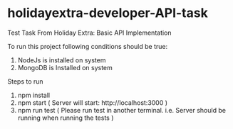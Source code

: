 # holidayextra-developer-API-task
Test Task From Holiday Extra: Basic API Implementation

To run this project following conditions should be true:
  
  1. NodeJs is installed on system
  2. MongoDB is Installed on system
  
Steps to run
  
  1.  npm install
  2.  npm start ( Server will start:  http://localhost:3000 )
  3.  npm run test ( Please run test in another terminal. i.e. Server should be running when running the tests )

